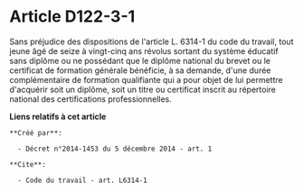 # Article D122-3-1

Sans préjudice des dispositions de l'article L. 6314-1 du code du travail, tout jeune âgé de seize à vingt-cinq ans révolus
sortant du système éducatif sans diplôme ou ne possédant que le diplôme national du brevet ou le certificat de formation
générale bénéficie, à sa demande, d'une durée complémentaire de formation qualifiante qui a pour objet de lui permettre
d'acquérir soit un diplôme, soit un titre ou certificat inscrit au répertoire national des certifications professionnelles.

**Liens relatifs à cet article**

	**Créé par**:

	  - Décret n°2014-1453 du 5 décembre 2014 - art. 1

	**Cite**:

	  - Code du travail - art. L6314-1
